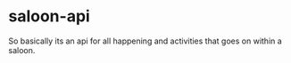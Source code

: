 # saloon-api
 
So basically its an api for all happening and activities that goes on within a saloon.

